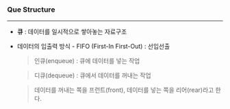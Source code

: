 ### Que Structure
---
* **큐** : 데이터를 일시적으로 쌓아놓는 자료구조

* 데이터의 입출력 방식 - FIFO (First-In First-Out) : 선입선출
  
  > 인큐(enqueue) : 큐에 데이터를 넣는 작업

  > 디큐(dequeue) : 큐에서 데이터를 꺼내는 작업

  > 데이터를 꺼내는 쪽을 프런트(front), 데이터를 넣는 쪽을 리어(rear)라고 한다.
  
